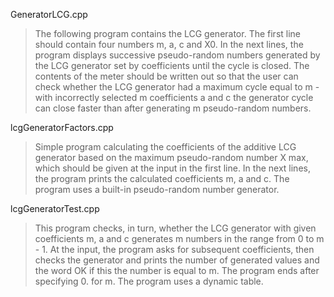 GeneratorLCG.cpp
>The following program contains the LCG generator. The first line should contain four numbers m, a, c and X0. In the next lines, the program displays successive pseudo-random numbers generated by the LCG generator set by coefficients until the cycle is closed. The contents of the meter should be written out so that the user can check whether the LCG generator had a maximum cycle equal to m - with incorrectly selected m coefficients a and c the generator cycle can close faster than after generating m pseudo-random numbers.

lcgGeneratorFactors.cpp
>Simple program calculating the coefficients of the additive LCG generator based on the maximum pseudo-random number X max, which should be given at the input in the first line. In the next lines, the program prints the calculated coefficients m, a and c. The program uses a built-in pseudo-random number generator.

lcgGeneratorTest.cpp
> This program checks, in turn, whether the LCG generator with given coefficients m, a and c generates m numbers in the range from 0 to m - 1. At the input, the program asks for subsequent coefficients, then checks the generator and prints the number of generated values and the word OK if this the number is equal to m. The program ends after specifying 0. for m. The program uses a dynamic table.
